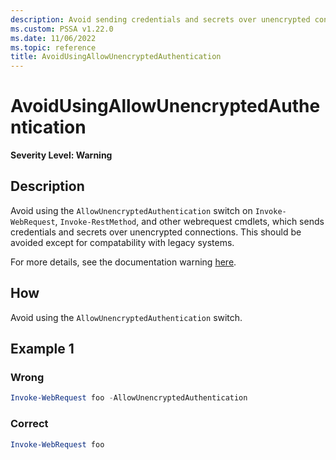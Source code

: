 ```yaml
---
description: Avoid sending credentials and secrets over unencrypted connections
ms.custom: PSSA v1.22.0
ms.date: 11/06/2022
ms.topic: reference
title: AvoidUsingAllowUnencryptedAuthentication
---
```

# AvoidUsingAllowUnencryptedAuthentication

**Severity Level: Warning**

## Description

Avoid using the `AllowUnencryptedAuthentication` switch on `Invoke-WebRequest`, `Invoke-RestMethod`, and other webrequest cmdlets, which sends credentials and secrets over unencrypted connections.
This should be avoided except for compatability with legacy systems.

For more details, see the documentation warning [here](https://learn.microsoft.com/powershell/module/microsoft.powershell.utility/invoke-webrequest#-allowunencryptedauthentication).

## How

Avoid using the `AllowUnencryptedAuthentication` switch.

## Example 1

### Wrong

```powershell
Invoke-WebRequest foo -AllowUnencryptedAuthentication
```

### Correct

```powershell
Invoke-WebRequest foo
```
